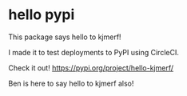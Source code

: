 # hello pypi
This package says hello to kjmerf!

I made it to test deployments to PyPI using CircleCI.

Check it out! https://pypi.org/project/hello-kjmerf/

Ben is here to say hello to kjmerf also!
